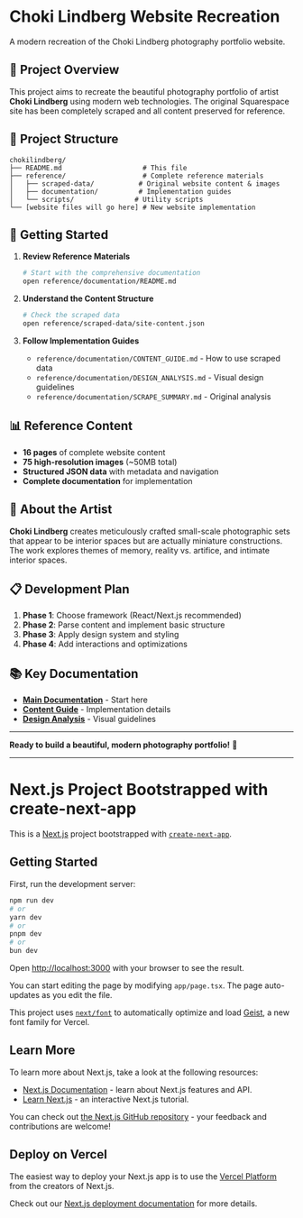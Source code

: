 # Choki Lindberg Website Recreation

A modern recreation of the Choki Lindberg photography portfolio website.

## 🎯 Project Overview

This project aims to recreate the beautiful photography portfolio of artist **Choki Lindberg** using modern web technologies. The original Squarespace site has been completely scraped and all content preserved for reference.

## 📁 Project Structure

```
chokilindberg/
├── README.md                    # This file
├── reference/                   # Complete reference materials
│   ├── scraped-data/           # Original website content & images
│   ├── documentation/          # Implementation guides
│   └── scripts/               # Utility scripts
└── [website files will go here] # New website implementation
```

## 🚀 Getting Started

1. **Review Reference Materials**

   ```bash
   # Start with the comprehensive documentation
   open reference/documentation/README.md
   ```

2. **Understand the Content Structure**

   ```bash
   # Check the scraped data
   open reference/scraped-data/site-content.json
   ```

3. **Follow Implementation Guides**
   - `reference/documentation/CONTENT_GUIDE.md` - How to use scraped data
   - `reference/documentation/DESIGN_ANALYSIS.md` - Visual design guidelines
   - `reference/documentation/SCRAPE_SUMMARY.md` - Original analysis

## 📊 Reference Content

- **16 pages** of complete website content
- **75 high-resolution images** (~50MB total)
- **Structured JSON data** with metadata and navigation
- **Complete documentation** for implementation

## 🎨 About the Artist

**Choki Lindberg** creates meticulously crafted small-scale photographic sets that appear to be interior spaces but are actually miniature constructions. The work explores themes of memory, reality vs. artifice, and intimate interior spaces.

## 📋 Development Plan

1. **Phase 1**: Choose framework (React/Next.js recommended)
2. **Phase 2**: Parse content and implement basic structure
3. **Phase 3**: Apply design system and styling
4. **Phase 4**: Add interactions and optimizations

## 📚 Key Documentation

- [**Main Documentation**](reference/documentation/README.md) - Start here
- [**Content Guide**](reference/documentation/CONTENT_GUIDE.md) - Implementation details
- [**Design Analysis**](reference/documentation/DESIGN_ANALYSIS.md) - Visual guidelines

---

**Ready to build a beautiful, modern photography portfolio!** 📸

---

# Next.js Project Bootstrapped with create-next-app

This is a [Next.js](https://nextjs.org) project bootstrapped with [`create-next-app`](https://nextjs.org/docs/app/api-reference/cli/create-next-app).

## Getting Started

First, run the development server:

```bash
npm run dev
# or
yarn dev
# or
pnpm dev
# or
bun dev
```

Open [http://localhost:3000](http://localhost:3000) with your browser to see the result.

You can start editing the page by modifying `app/page.tsx`. The page auto-updates as you edit the file.

This project uses [`next/font`](https://nextjs.org/docs/app/building-your-application/optimizing/fonts) to automatically optimize and load [Geist](https://vercel.com/font), a new font family for Vercel.

## Learn More

To learn more about Next.js, take a look at the following resources:

- [Next.js Documentation](https://nextjs.org/docs) - learn about Next.js features and API.
- [Learn Next.js](https://nextjs.org/learn) - an interactive Next.js tutorial.

You can check out [the Next.js GitHub repository](https://github.com/vercel/next.js) - your feedback and contributions are welcome!

## Deploy on Vercel

The easiest way to deploy your Next.js app is to use the [Vercel Platform](https://vercel.com/new?utm_medium=default-template&filter=next.js&utm_source=create-next-app&utm_campaign=create-next-app-readme) from the creators of Next.js.

Check out our [Next.js deployment documentation](https://nextjs.org/docs/app/building-your-application/deploying) for more details.
